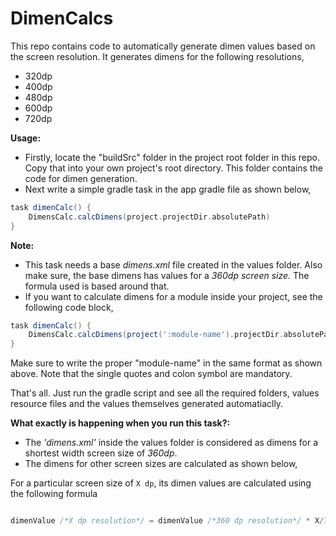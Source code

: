 # DimenCalcs

This repo contains code to automatically generate dimen values based on the screen resolution. It generates dimens for the following resolutions,

- 320dp
- 400dp
- 480dp
- 600dp
- 720dp

**Usage:**

- Firstly, locate the "buildSrc" folder in the project root folder in this repo. Copy that into your own project's root directory. This folder contains the code for dimen generation.
- Next write a simple gradle task in the app gradle file as shown below,

```groovy
task dimenCalc() {
    DimensCalc.calcDimens(project.projectDir.absolutePath)
}
```

**Note:**

- This task needs a base *dimens.xml* file created in the values folder. Also make sure, the base dimens has values for a *360dp screen size.* The formula used is based around that.
- If you want to calculate dimens for a module inside your project, see the following code block,

```groovy
task dimenCalc() {
    DimensCalc.calcDimens(project(':module-name').projectDir.absolutePath)
}
```

Make sure to write the proper "module-name" in the same format as shown above. Note that the single quotes and colon symbol are mandatory.


That's all. Just run the gradle script and see all the required folders, values resource files and the values themselves generated automatiaclly.


**What exactly is happening when you run this task?:**

- The *'dimens.xml'* inside the values folder is considered as dimens for a shortest width screen size of *360dp*.
- The dimens for other screen sizes are calculated as shown below,

For a particular screen size of ``` X dp ```, its dimen values are calculated using the following formula

```java

dimenValue /*X dp resolution*/ = dimenValue /*360 dp resolution*/ * X/360

```
